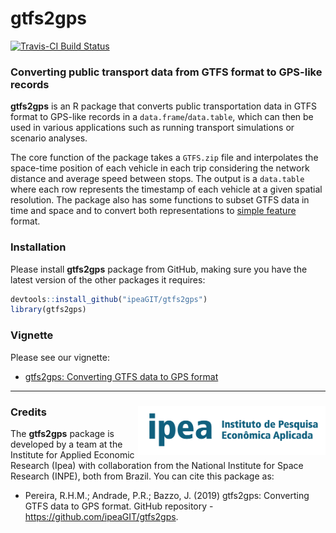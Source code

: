 # gtfs2gps

[![Travis-CI Build Status](https://travis-ci.org/ipeaGIT/gtfs2gps.svg?branch=master)](https://travis-ci.org/ipeaGIT/gtfs2gps)

### Converting public transport data from GTFS format to GPS-like records

**gtfs2gps** is an R package that converts public transportation data in GTFS format to GPS-like records in a `data.frame`/`data.table`, which can then be used in various applications such as running transport simulations or scenario analyses. 

The core function of the package takes a `GTFS.zip` file and interpolates the space-time position of each vehicle in each trip considering the network distance and average speed between stops. The output is a `data.table` where each row represents the timestamp of each vehicle at a given spatial resolution. The package also has some functions to subset GTFS data in time and space and to convert both representations to [simple feature](https://CRAN.R-project.org/package=sf) format.

### Installation

Please install **gtfs2gps** package from GitHub, making sure you have the
latest version of the other packages it requires:

``` r
devtools::install_github("ipeaGIT/gtfs2gps")
library(gtfs2gps)
```

### Vignette

Please see our vignette:

* [gtfs2gps: Converting GTFS data to GPS format](https://github.com/ipeaGIT/gtfs2gps/blob/master/vignettes/intro_to_gtfs2gps.md)



-----

### Credits <img align="right" src="man/figures/ipea_logo.png" alt="ipea" width="300">

The **gtfs2gps** package is developed by a team at the Institute for Applied Economic Research (Ipea) with collaboration from the National Institute for Space Research (INPE), both from Brazil. You can cite this package as:

* Pereira, R.H.M.; Andrade, P.R.; Bazzo, J. (2019) gtfs2gps: Converting GTFS data to GPS format. GitHub repository - https://github.com/ipeaGIT/gtfs2gps.
